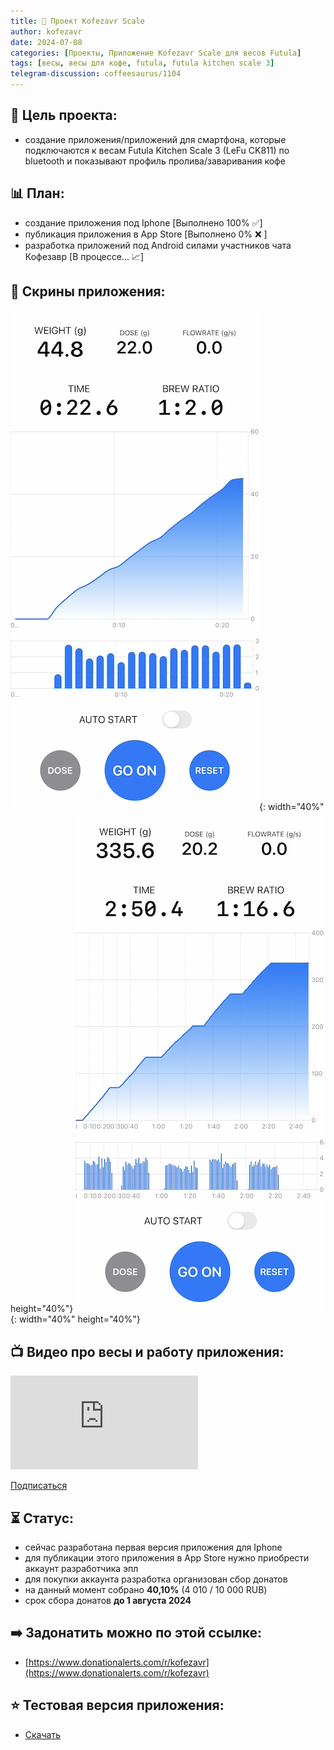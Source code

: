 ```yaml
---
title: 💼 Проект Kofezavr Scale
author: kofezavr
date: 2024-07-08
categories: [Проекты, Приложение Kofezavr Scale для весов Futula]
tags: [весы, весы для кофе, futula, futula kitchen scale 3]
telegram-discussion: coffeesaurus/1104
---
```


## 🎯 Цель проекта:
- создание приложения/приложений для смартфона, которые подключаются к весам Futula Kitchen Scale 3 (LeFu CK811) по bluetooth и показывают профиль пролива/заваривания кофе



## 📊 План:
- создание приложения под Iphone \[Выполнено 100% ✅\]
- публикация приложения в App Store \[Выполнено 0% ❌ \]
- разработка приложений под Android силами участников чата Кофезавр \[В процессе... 📈\]



## 📱 Скрины приложения:
![Kofezavr Scale Espresso](/assets/img/posts/24/07/kofezavr-scale-espresso.jpg){: width="40%" height="40%"} 
![Kofezavr Scale V60](/assets/img/posts/24/07/kofezavr-scale-v60.jpg){: width="40%" height="40%"}



## 📺 Видео про весы и работу приложения:
<p><div class="youtube-wrapper"><iframe src="https://www.youtube.com/embed/BNw_KSJuXiY" title="YouTube video player" frameborder="0" allow="accelerometer; autoplay; clipboard-write; encrypted-media; gyroscope; picture-in-picture" allowfullscreen></iframe></div></p>

<a class="play" href="https://www.youtube.com/c/Coffeesaurus?sub_confirmation=1"><i class="fab fa-youtube"></i> Подписаться</a>



## ⏳ Статус:
- сейчас разработана первая версия приложения для Iphone
- для публикации этого приложения в App Store нужно приобрести аккаунт разработчика эпл
- для покупки аккаунта разработка организован сбор донатов
- на данный момент собрано **40,10%** (4 010 / 10 000 RUB)
- срок сбора донатов **до 1 августа 2024**



## ➡️ Задонатить можно по этой ссылке:
- [https://www.donationalerts.com/r/kofezavr](https://www.donationalerts.com/r/kofezavr)



## ⭐️ Тестовая версия приложения:
- [Скачать](https://i.diawi.com/yF2HsB)